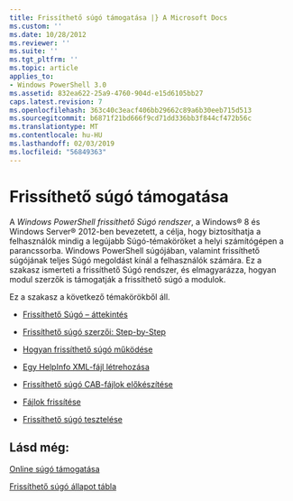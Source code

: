 ```yaml
---
title: Frissíthető súgó támogatása |} A Microsoft Docs
ms.custom: ''
ms.date: 10/28/2012
ms.reviewer: ''
ms.suite: ''
ms.tgt_pltfrm: ''
ms.topic: article
applies_to:
- Windows PowerShell 3.0
ms.assetid: 832ea622-25a9-4760-904d-e15d6105bb27
caps.latest.revision: 7
ms.openlocfilehash: 363c40c3eacf406bb29662c89a6b30eeb715d513
ms.sourcegitcommit: b6871f21bd666f9cd71dd336bb3f844cf472b56c
ms.translationtype: MT
ms.contentlocale: hu-HU
ms.lasthandoff: 02/03/2019
ms.locfileid: "56849363"
---
```

# <a name="supporting-updatable-help"></a>Frissíthető súgó támogatása

A *Windows PowerShell frissíthető Súgó rendszer*, a Windows® 8 és Windows Server® 2012-ben bevezetett, a célja, hogy biztosíthatja a felhasználók mindig a legújabb Súgó-témaköröket a helyi számítógépen a parancssorba. Windows PowerShell súgójában, valamint frissíthető súgójának teljes Súgó megoldást kínál a felhasználók számára. Ez a szakasz ismerteti a frissíthető Súgó rendszer, és elmagyarázza, hogyan modul szerzők is támogatják a frissíthető súgó a modulok.

Ez a szakasz a következő témakörökből áll.

- [Frissíthető Súgó – áttekintés](./updatable-help-overview.md)

- [Frissíthető súgó szerzői: Step-by-Step](./updatable-help-authoring-step-by-step.md)

- [Hogyan frissíthető súgó működése](./how-updatable-help-works.md)

- [Egy HelpInfo XML-fájl létrehozása](./how-to-create-a-helpinfo-xml-file.md)

- [Frissíthető súgó CAB-fájlok előkészítése](./how-to-prepare-updatable-help-cab-files.md)

- [Fájlok frissítése](./how-to-update-help-files.md)

- [Frissíthető súgó tesztelése](./how-to-test-updatable-help.md)

## <a name="see-also"></a>Lásd még:

[Online súgó támogatása](./supporting-online-help.md)

[Frissíthető súgó állapot tábla](https://www.microsoft.com/en-us/itpro/windows)